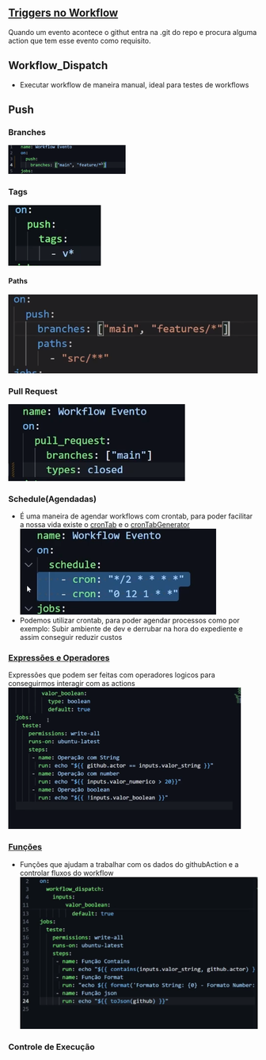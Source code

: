 ## [Triggers no Workflow](https://docs.github.com/en/actions/using-workflows/events-that-trigger-workflows)

Quando um evento acontece o githut entra na .git do repo e procura alguma action que tem esse evento como requisito.


## Workflow_Dispatch

- Executar workflow de maneira manual, ideal para testes de workflows 

## Push
### Branches
![](assets/Pasted%20image%2020240730192924.png)
### Tags
![](assets/Pasted%20image%2020240730193816.png)
#### Paths
![](assets/Pasted%20image%2020240730194355.png)

### Pull Request
![](assets/Pasted%20image%2020240730200104.png)

### Schedule(Agendadas)
- É uma maneira de agendar workflows com crontab, para poder facilitar a nossa vida existe o [cronTab](https://crontab.guru/) e o [cronTabGenerator](https://crontab-generator.org/)
![](assets/Pasted%20image%2020240730212741.png)
- Podemos utilizar crontab, para poder agendar processos como por exemplo: 
Subir ambiente de dev e derrubar na hora do expediente e assim conseguir reduzir custos 

### [Expressões e Operadores](https://docs.github.com/en/actions/learn-github-actions/expressions#operators)

Expressões que podem ser feitas com operadores logicos para conseguirmos interagir com as actions
![](assets/Pasted%20image%2020240730214541.png)
### [Funções](https://docs.github.com/en/actions/learn-github-actions/expressions#functions)

- Funções que ajudam a trabalhar com os dados do githubAction e a controlar fluxos do workflow
![](assets/Pasted%20image%2020240730220232.png)
### Controle de Execução 
